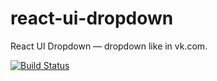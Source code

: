 # react-ui-dropdown
React UI Dropdown — dropdown like in vk.com.

[![Build Status](https://travis-ci.org/Zmoki/react-ui-dropdown.svg)](https://travis-ci.org/Zmoki/react-ui-dropdown)
